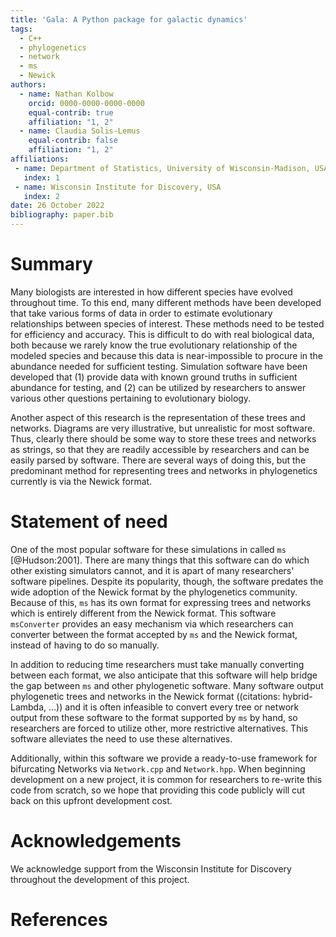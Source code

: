 ```yaml
---
title: 'Gala: A Python package for galactic dynamics'
tags:
  - C++
  - phylogenetics
  - network
  - ms
  - Newick
authors:
  - name: Nathan Kolbow
    orcid: 0000-0000-0000-0000
    equal-contrib: true
    affiliation: "1, 2"
  - name: Claudia Solis-Lemus
    equal-contrib: false
    affiliation: "1, 2"
affiliations:
 - name: Department of Statistics, University of Wisconsin-Madison, USA
   index: 1
 - name: Wisconsin Institute for Discovery, USA
   index: 2
date: 26 October 2022
bibliography: paper.bib
---
```


# Summary

Many biologists are interested in how different species have evolved throughout time. To this end, many different methods have been developed that take various forms of data in order to estimate evolutionary relationships between species of interest. These methods need to be tested for efficiency and accuracy. This is difficult to do with real biological data, both because we rarely know the true evolutionary relationship of the modeled species and because this data is near-impossible to procure in the abundance needed for sufficient testing. Simulation software have been developed that (1) provide data with known ground truths in sufficient abundance for testing, and (2) can be utilized by researchers to answer various other questions pertaining to evolutionary biology.

Another aspect of this research is the representation of these trees and networks. Diagrams are very illustrative, but unrealistic for most software. Thus, clearly there should be some way to store these trees and networks as strings, so that they are readily accessible by researchers and can be easily parsed by software. There are several ways of doing this, but the predominant method for representing trees and networks in phylogenetics currently is via the Newick format.

# Statement of need

One of the most popular software for these simulations in called `ms` [@Hudson:2001]. There are many things that this software can do which other existing simulators cannot, and it is apart of many researchers' software pipelines. Despite its popularity, though, the software predates the wide adoption of the Newick format by the phylogenetics community. Because of this, `ms` has its own format for expressing trees and networks which is entirely different from the Newick format. This software `msConverter` provides an easy mechanism via which researchers can converter between the format accepted by `ms` and the Newick format, instead of having to do so manually.

In addition to reducing time researchers must take manually converting between each format, we also anticipate that this software will help bridge the gap between `ms` and other phylogenetic software. Many software output phylogenetic trees and networks in the Newick format ((citations: hybrid-Lambda, ...)) and it is often infeasible to convert every tree or network output from these software to the format supported by `ms` by hand, so researchers are forced to utilize other, more restrictive alternatives. This software alleviates the need to use these alternatives.

Additionally, within this software we provide a ready-to-use framework for bifurcating Networks via `Network.cpp` and `Network.hpp`. When beginning development on a new project, it is common for researchers to re-write this code from scratch, so we hope that providing this code publicly will cut back on this upfront development cost.

# Acknowledgements

We acknowledge support from the Wisconsin Institute for Discovery throughout the development of this project.

# References
